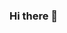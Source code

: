 ### Hi there 👋

<!--
**amacariola/amacariola** is a ✨ _special_ ✨ repository because its `README.md` (this file) appears on your GitHub profile.

Here are some ideas to get you started:

- 🔭 I’m currently working on ...
- 🌱 I’m currently learning ...
- 👯 I’m looking to collaborate on ...
- 🤔 I’m looking for help with ...
- 💬 Ask me about ...
- 📫 How to reach me: ...
- 😄 Pronouns: ...
- ⚡ Fun fact: ...

[![Readme Card](https://github-readme-stats.vercel.app/api/pin/?username=amacariola&repo=github-readme-stats)](https://github.com/amacariola/github-readme-stats)
[![Ace's GitHub stats](https://github-readme-stats.vercel.app/api?username=amacariola)](https://github.com/anuraghazra/github-readme-stats)
